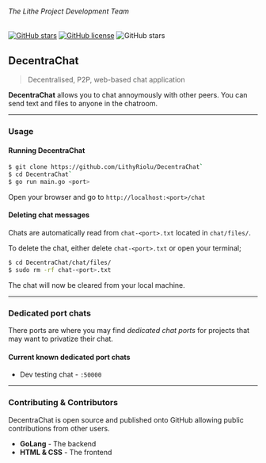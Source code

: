 ###### The Lithe Project Development Team

[![GitHub stars](https://img.shields.io/github/stars/lithyriolu/decentrachat)](https://github.com/lithyriolu/decentrachat/stargazers) [![GitHub license](https://img.shields.io/github/license/lithyriolu/decentrachat)](https://github.com/LithyRiolu/DecentraChat/blob/master/LICENSE) ![GitHub stars](https://img.shields.io/badge/version-0.0.1-blueviolet)

## DecentraChat
>Decentralised, P2P, web-based chat application

**DecentraChat** allows you to chat annoymously with other peers. You can send text and files to anyone in the chatroom.

***

### Usage

#### Running DecentraChat
```bash
$ git clone https://github.com/LithyRiolu/DecentraChat`
$ cd DecentraChat`
$ go run main.go <port>
```
Open your browser and go to `http://localhost:<port>/chat`

#### Deleting chat messages
Chats are automatically read from `chat-<port>.txt` located in `chat/files/`.

To delete the chat, either delete `chat-<port>.txt` or open your terminal;
```bash
$ cd DecentraChat/chat/files/
$ sudo rm -rf chat-<port>.txt
```
The chat will now be cleared from your local machine.

***

### Dedicated port chats
There ports are where you may find *dedicated chat ports* for projects that may want to privatize their chat.

#### Current known dedicated port chats
- Dev testing chat - `:50000`

***

### Contributing & Contributors
DecentraChat is open source and published onto GitHub allowing public contributions from other users. 

- **GoLang** - The backend
- **HTML & CSS** - The frontend

